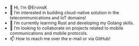 - 👋 Hi, I’m @ErvinsK
- 👀 I’m interested in building cloud-native solution in the telecommunications and IoT domains!
- 🌱 I’m currently learning Rust and developing my Golang skills.
- 💞️ I’m looking to collaborate on projects related to mobile communications and mobile protocols.
- 📫 How to reach me over the e-mail or via GitHub!

<!---
ErvinsK/ErvinsK is a ✨ special ✨ repository because its `README.md` (this file) appears on your GitHub profile.
You can click the Preview link to take a look at your changes.
--->
